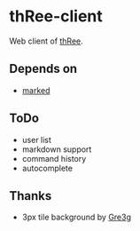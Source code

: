 thRee-client
============

Web client of [thRee](https://github.com/caasi/thRee).

Depends on
----------

*   [marked](https://github.com/chjj/marked/)

ToDo
----

*   user list
*   markdown support
*   command history
*   autocomplete

Thanks
------

*   3px tile background by [Gre3g](http://gre3g.livejournal.com/)
